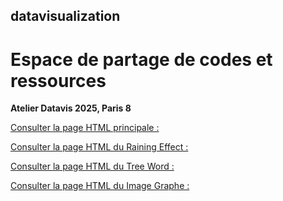 ## datavisualization

# Espace de partage de codes et ressources

**Atelier Datavis 2025, Paris 8**

[Consulter la page HTML principale :](https://elfazazioumaima.github.io/data_visualisation_thyp/seance01ex01.html)

[Consulter la page HTML du Raining Effect :](https://elfazazioumaima.github.io/data_visualisation_thyp/raining-effect.html)

[Consulter la page HTML du Tree Word :](https://elfazazioumaima.github.io/data_visualisation_thyp/tree-word.html)

[Consulter la page HTML du Image Graphe :](https://elfazazioumaima.github.io/data_visualisation_thyp/drag-and-cube.html)